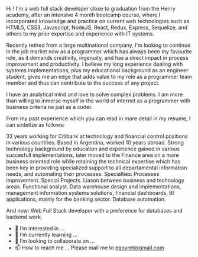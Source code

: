 Hi ! I'm a web full stack developer close to graduation from the Henry academy, after an intensive 4 month bootcamp course, where I incorporated knowledge and practice on current web technologies such as HTML5, CSS3, Javascript, NodeJS, React, Redux, Express, Sequelize, and others to my prior expertise and experience with IT systems.

Recently retired from a large multinational company, I'm looking to continue in the job market now as a programmer which has always been my favourite role, as it demands creativity, ingenuity, and has a direct impact in process improvement and productivity. I believe my long experience dealing with systems implementations, plus my educational background as an engineer student, gives me an edge that adds value to my role as a programmer team member and thus can contribute to the success of any project.

I have an analytical mind and love to solve complex problems. I am more than willing to inmerse myself in the world of internet as a programmer with business criteria no just as a coder.

From my past experience which you can read in more detail in my resume, I can sintetize as follows:

33 years working for Citibank at technology and financial control positions in various countries. Based in Argentina, worked 10 years abroad. Strong technology background by education and experience gained in various succesfull implementations, later moved to the Finance area on a more business oriented role while retaining the technical expertise which has been key in providing specialized support to all departamental information needs, and automating their processes.
Specialties: Processes improvement. Special Projects. Liason between business and technology areas. Functional analyst. Data warehouse design and implementations, management information systems solutions, financial dashboards, BI applications, mainly for the banking sector. Database automation.

And now: Web Full Stack developer with a preference for databases and backend work.








- 👀 I’m interested in ...
- 🌱 I’m currently learning ...
- 💞️ I’m looking to collaborate on ...
- 📫 How to reach me ... Please mail me to egoyret@gmail.com

<!---
egoyret/egoyret is a ✨ special ✨ repository because its `README.md` (this file) appears on your GitHub profile.
You can click the Preview link to take a look at your changes.
--->
